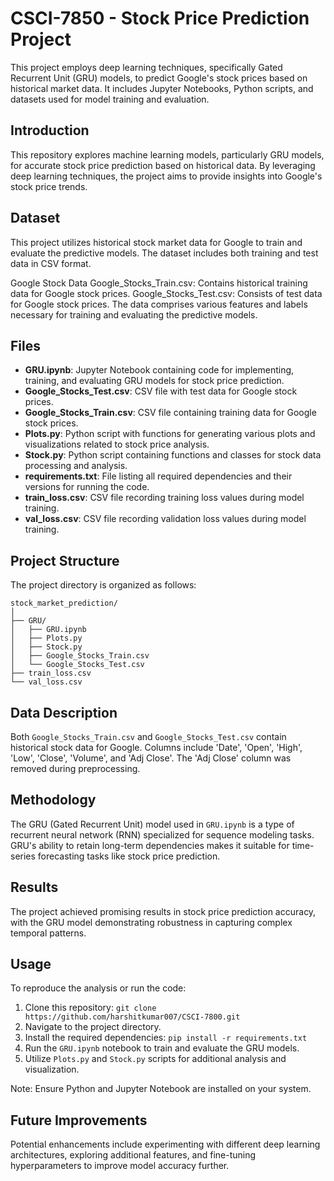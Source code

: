# CSCI-7850 - Stock Price Prediction Project

This project employs deep learning techniques, specifically Gated Recurrent Unit (GRU) models, to predict Google's stock prices based on historical market data. It includes Jupyter Notebooks, Python scripts, and datasets used for model training and evaluation.

## Introduction

This repository explores machine learning models, particularly GRU models, for accurate stock price prediction based on historical data. By leveraging deep learning techniques, the project aims to provide insights into Google's stock price trends.

## Dataset
This project utilizes historical stock market data for Google to train and evaluate the predictive models. The dataset includes both training and test data in CSV format.

Google Stock Data
Google_Stocks_Train.csv: Contains historical training data for Google stock prices.
Google_Stocks_Test.csv: Consists of test data for Google stock prices.
The data comprises various features and labels necessary for training and evaluating the predictive models.
## Files

- **GRU.ipynb**: Jupyter Notebook containing code for implementing, training, and evaluating GRU models for stock price prediction.
- **Google_Stocks_Test.csv**: CSV file with test data for Google stock prices.
- **Google_Stocks_Train.csv**: CSV file containing training data for Google stock prices.
- **Plots.py**: Python script with functions for generating various plots and visualizations related to stock price analysis.
- **Stock.py**: Python script containing functions and classes for stock data processing and analysis.
- **requirements.txt**: File listing all required dependencies and their versions for running the code.
- **train_loss.csv**: CSV file recording training loss values during model training.
- **val_loss.csv**: CSV file recording validation loss values during model training.

## Project Structure

The project directory is organized as follows:

```
stock_market_prediction/
│
├── GRU/
│   ├── GRU.ipynb
│   ├── Plots.py
│   ├── Stock.py
│   ├── Google_Stocks_Train.csv
│   └── Google_Stocks_Test.csv
├── train_loss.csv
└── val_loss.csv
```

## Data Description

Both `Google_Stocks_Train.csv` and `Google_Stocks_Test.csv` contain historical stock data for Google. Columns include 'Date', 'Open', 'High', 'Low', 'Close', 'Volume', and 'Adj Close'. The 'Adj Close' column was removed during preprocessing.

## Methodology

The GRU (Gated Recurrent Unit) model used in `GRU.ipynb` is a type of recurrent neural network (RNN) specialized for sequence modeling tasks. GRU's ability to retain long-term dependencies makes it suitable for time-series forecasting tasks like stock price prediction.

## Results

The project achieved promising results in stock price prediction accuracy, with the GRU model demonstrating robustness in capturing complex temporal patterns.

## Usage

To reproduce the analysis or run the code:

1. Clone this repository: `git clone https://github.com/harshitkumar007/CSCI-7800.git`
2. Navigate to the project directory.
3. Install the required dependencies: `pip install -r requirements.txt`
4. Run the `GRU.ipynb` notebook to train and evaluate the GRU models.
5. Utilize `Plots.py` and `Stock.py` scripts for additional analysis and visualization.

Note: Ensure Python and Jupyter Notebook are installed on your system.

## Future Improvements

Potential enhancements include experimenting with different deep learning architectures, exploring additional features, and fine-tuning hyperparameters to improve model accuracy further.


